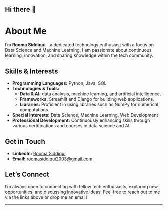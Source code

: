 ## Hi there 👋

# About Me
 I’m **Rooma Siddiqui**—a dedicated technology enthusiast with a focus on Data Science and Machine Learning. I am passionate about continuous learning, innovation, and sharing knowledge within the tech community.

## Skills & Interests

- **Programming Languages:** Python, Java, SQL
- **Technologies & Tools:** 
  - **Data & AI:** data analysis, machine learning, and artificial intelligence.
  - **Frameworks:** Streamlit and Django for building web applications.
  - **Libraries:** Proficient in using libraries such as NumPy for numerical computations.
- **Special Interests:** Data Science, Machine Learning, Web Development
- **Professional Development:** Continuously enhancing skills through various certifications and courses in data science and AI.

## Get in Touch

- **LinkedIn:** [Rooma Siddiqui](https://www.linkedin.com/in/rooma-siddiqui-aa92872a1/)
- **Email:** [roomasiddiqui2003@gmail.com](mailto:roomasiddiqui2003@gmail.com)

## Let’s Connect

I’m always open to connecting with fellow tech enthusiasts, exploring new opportunities, and discussing innovative ideas. Feel free to reach out to me via the links above or drop me an email!

---

